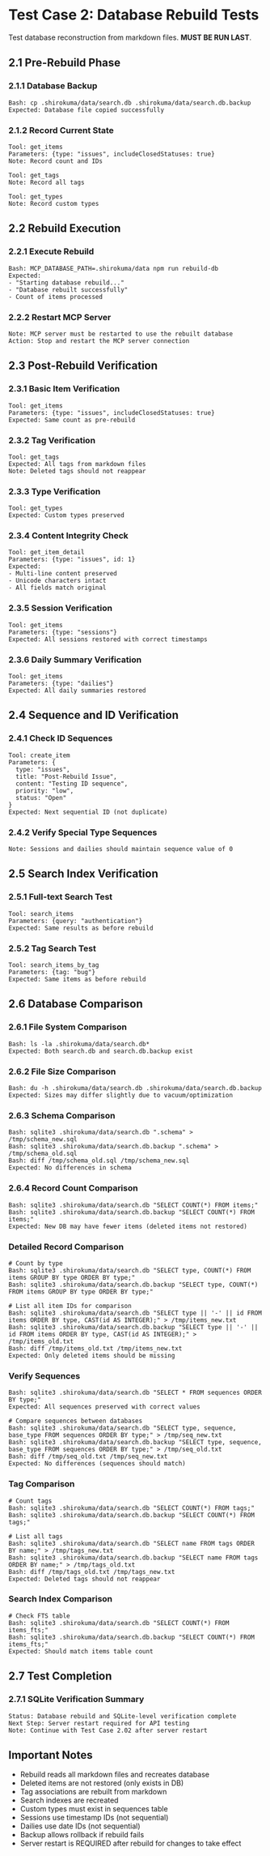 # Test Case 2: Database Rebuild Tests

Test database reconstruction from markdown files. **MUST BE RUN LAST**.

## 2.1 Pre-Rebuild Phase

### 2.1.1 Database Backup
```
Bash: cp .shirokuma/data/search.db .shirokuma/data/search.db.backup
Expected: Database file copied successfully
```

### 2.1.2 Record Current State
```
Tool: get_items
Parameters: {type: "issues", includeClosedStatuses: true}
Note: Record count and IDs

Tool: get_tags
Note: Record all tags

Tool: get_types
Note: Record custom types
```

## 2.2 Rebuild Execution

### 2.2.1 Execute Rebuild

```
Bash: MCP_DATABASE_PATH=.shirokuma/data npm run rebuild-db
Expected: 
- "Starting database rebuild..."
- "Database rebuilt successfully"
- Count of items processed
```

### 2.2.2 Restart MCP Server
```
Note: MCP server must be restarted to use the rebuilt database
Action: Stop and restart the MCP server connection
```

## 2.3 Post-Rebuild Verification

### 2.3.1 Basic Item Verification

```
Tool: get_items
Parameters: {type: "issues", includeClosedStatuses: true}
Expected: Same count as pre-rebuild
```

### 2.3.2 Tag Verification
```
Tool: get_tags
Expected: All tags from markdown files
Note: Deleted tags should not reappear
```

### 2.3.3 Type Verification
```
Tool: get_types
Expected: Custom types preserved
```

### 2.3.4 Content Integrity Check
```
Tool: get_item_detail
Parameters: {type: "issues", id: 1}
Expected: 
- Multi-line content preserved
- Unicode characters intact
- All fields match original
```

### 2.3.5 Session Verification
```
Tool: get_items
Parameters: {type: "sessions"}
Expected: All sessions restored with correct timestamps
```

### 2.3.6 Daily Summary Verification
```
Tool: get_items
Parameters: {type: "dailies"}
Expected: All daily summaries restored
```

## 2.4 Sequence and ID Verification

### 2.4.1 Check ID Sequences

```
Tool: create_item
Parameters: {
  type: "issues",
  title: "Post-Rebuild Issue",
  content: "Testing ID sequence",
  priority: "low",
  status: "Open"
}
Expected: Next sequential ID (not duplicate)
```

### 2.4.2 Verify Special Type Sequences
```
Note: Sessions and dailies should maintain sequence value of 0
```

## 2.5 Search Index Verification

### 2.5.1 Full-text Search Test

```
Tool: search_items
Parameters: {query: "authentication"}
Expected: Same results as before rebuild
```

### 2.5.2 Tag Search Test
```
Tool: search_items_by_tag
Parameters: {tag: "bug"}
Expected: Same items as before rebuild
```

## 2.6 Database Comparison

### 2.6.1 File System Comparison

```
Bash: ls -la .shirokuma/data/search.db*
Expected: Both search.db and search.db.backup exist
```

### 2.6.2 File Size Comparison
```
Bash: du -h .shirokuma/data/search.db .shirokuma/data/search.db.backup
Expected: Sizes may differ slightly due to vacuum/optimization
```

### 2.6.3 Schema Comparison
```
Bash: sqlite3 .shirokuma/data/search.db ".schema" > /tmp/schema_new.sql
Bash: sqlite3 .shirokuma/data/search.db.backup ".schema" > /tmp/schema_old.sql  
Bash: diff /tmp/schema_old.sql /tmp/schema_new.sql
Expected: No differences in schema
```

### 2.6.4 Record Count Comparison
```
Bash: sqlite3 .shirokuma/data/search.db "SELECT COUNT(*) FROM items;"
Bash: sqlite3 .shirokuma/data/search.db.backup "SELECT COUNT(*) FROM items;"
Expected: New DB may have fewer items (deleted items not restored)
```

### Detailed Record Comparison
```
# Count by type
Bash: sqlite3 .shirokuma/data/search.db "SELECT type, COUNT(*) FROM items GROUP BY type ORDER BY type;"
Bash: sqlite3 .shirokuma/data/search.db.backup "SELECT type, COUNT(*) FROM items GROUP BY type ORDER BY type;"

# List all item IDs for comparison
Bash: sqlite3 .shirokuma/data/search.db "SELECT type || '-' || id FROM items ORDER BY type, CAST(id AS INTEGER);" > /tmp/items_new.txt
Bash: sqlite3 .shirokuma/data/search.db.backup "SELECT type || '-' || id FROM items ORDER BY type, CAST(id AS INTEGER);" > /tmp/items_old.txt
Bash: diff /tmp/items_old.txt /tmp/items_new.txt
Expected: Only deleted items should be missing
```

### Verify Sequences
```
Bash: sqlite3 .shirokuma/data/search.db "SELECT * FROM sequences ORDER BY type;"
Expected: All sequences preserved with correct values

# Compare sequences between databases
Bash: sqlite3 .shirokuma/data/search.db "SELECT type, sequence, base_type FROM sequences ORDER BY type;" > /tmp/seq_new.txt
Bash: sqlite3 .shirokuma/data/search.db.backup "SELECT type, sequence, base_type FROM sequences ORDER BY type;" > /tmp/seq_old.txt
Bash: diff /tmp/seq_old.txt /tmp/seq_new.txt
Expected: No differences (sequences should match)
```

### Tag Comparison
```
# Count tags
Bash: sqlite3 .shirokuma/data/search.db "SELECT COUNT(*) FROM tags;"
Bash: sqlite3 .shirokuma/data/search.db.backup "SELECT COUNT(*) FROM tags;"

# List all tags
Bash: sqlite3 .shirokuma/data/search.db "SELECT name FROM tags ORDER BY name;" > /tmp/tags_new.txt
Bash: sqlite3 .shirokuma/data/search.db.backup "SELECT name FROM tags ORDER BY name;" > /tmp/tags_old.txt
Bash: diff /tmp/tags_old.txt /tmp/tags_new.txt
Expected: Deleted tags should not reappear
```

### Search Index Comparison
```
# Check FTS table
Bash: sqlite3 .shirokuma/data/search.db "SELECT COUNT(*) FROM items_fts;"
Bash: sqlite3 .shirokuma/data/search.db.backup "SELECT COUNT(*) FROM items_fts;"
Expected: Should match items table count
```

## 2.7 Test Completion

### 2.7.1 SQLite Verification Summary
```
Status: Database rebuild and SQLite-level verification complete
Next Step: Server restart required for API testing
Note: Continue with Test Case 2.02 after server restart
```

## Important Notes

- Rebuild reads all markdown files and recreates database
- Deleted items are not restored (only exists in DB)
- Tag associations are rebuilt from markdown
- Search indexes are recreated
- Custom types must exist in sequences table
- Sessions use timestamp IDs (not sequential)
- Dailies use date IDs (not sequential)
- Backup allows rollback if rebuild fails
- Server restart is REQUIRED after rebuild for changes to take effect